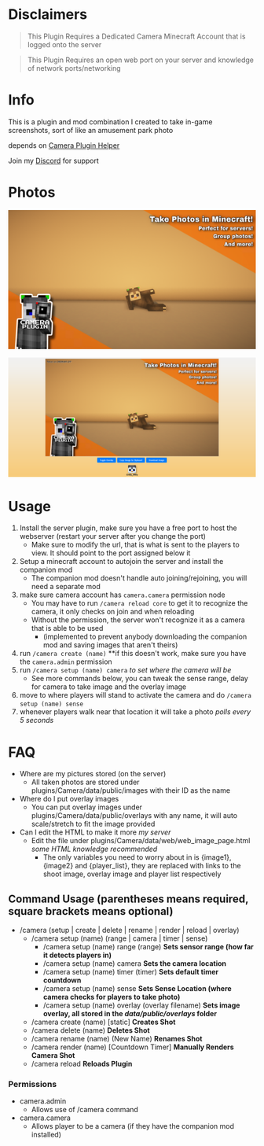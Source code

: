 # Disclaimers
>This Plugin Requires a Dedicated Camera Minecraft Account that is logged onto the server

>This Plugin Requires an open web port on your server and knowledge of network ports/networking

# Info
This is a plugin and mod combination I created to take in-game screenshots, sort of like an amusement park photo

depends on [Camera Plugin Helper](https://github.com/Chilllyy/CameraPluginHelper)

Join my [Discord](https://discord.gg/MAZE2EWFR9) for support

# Photos
![Promotional Photo 1](https://raw.githubusercontent.com/Chilllyy/CameraPlugin/refs/heads/master/media/promo_photo_1.png)

![View of default webpage](https://raw.githubusercontent.com/Chilllyy/CameraPlugin/refs/heads/master/media/webpage_photo.png)

# Usage
1. Install the server plugin, make sure you have a free port to host the webserver (restart your server after you change the port)
    - Make sure to modify the url, that is what is sent to the players to view. It should point to the port assigned below it
2. Setup a minecraft account to autojoin the server and install the companion mod
    - The companion mod doesn't handle auto joining/rejoining, you will need a separate mod
3. make sure camera account has `camera.camera` permission node
    - You may have to run `/camera reload core` to get it to recognize the camera, it only checks on join and when reloading
    - Without the permission, the server won't recognize it as a camera that is able to be used
        - (implemented to prevent anybody downloading the companion mod and saving images that aren't theirs)
4. run `/camera create (name)` **if this doesn't work, make sure you have the `camera.admin` permission
5. run `/camera setup (name) camera` *to set where the camera will be*
    - See more commands below, you can tweak the sense range, delay for camera to take image and the overlay image
6. move to where players will stand to activate the camera and do `/camera setup (name) sense`
7. whenever players walk near that location it will take a photo *polls every 5 seconds*

# FAQ
- Where are my pictures stored (on the server)
    - All taken photos are stored under plugins/Camera/data/public/images with their ID as the name
- Where do I put overlay images
    - You can put overlay images under plugins/Camera/data/public/overlays with any name, it will auto scale/stretch to fit the image provided
- Can I edit the HTML to make it more *my server*
    - Edit the file under plugins/Camera/data/web/web_image_page.html *some HTML knowledge recommended*
        - The only variables you need to worry about in is {image1}, {image2} and {player_list}, they are replaced with links to the shoot image, overlay image and player list respectively


## Command Usage (parentheses means required, square brackets means optional)
- /camera (setup | create | delete | rename | render | reload | overlay)
    - /camera setup (name) (range | camera | timer | sense)
        - /camera setup (name) range (range) **Sets sensor range (how far it detects players in)**
        - /camera setup (name) camera **Sets the camera location**
        - /camera setup (name) timer (timer) **Sets default timer countdown**
        - /camera setup (name) sense **Sets Sense Location (where camera checks for players to take photo)**
        - /camera setup (name) overlay (overlay filename) **Sets image overlay, all stored in the *data/public/overlays* folder**
    - /camera create (name) [static] **Creates Shot**
    - /camera delete (name) **Deletes Shot**
    - /camera rename (name) (New Name) **Renames Shot**
    - /camera render (name) [Countdown Timer] **Manually Renders Camera Shot**
    - /camera reload **Reloads Plugin**

### Permissions
- camera.admin
    - Allows use of /camera command
- camera.camera
    - Allows player to be a camera (if they have the companion mod installed)
